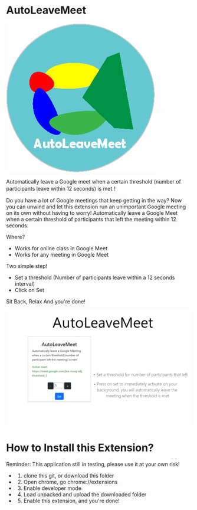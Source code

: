 # AutoLeaveMeet
![alt text](https://github.com/jyan212/AutoLeaveMeet/blob/master/img/alm-128.png)

Automatically leave a Google meet when a certain threshold (number of participants leave within 12 seconds) is met！

Do you have a lot of Google meetings that keep getting in the way?
Now you can unwind and let this extension run an unimportant Google meeting on its own without having to worry!
Automatically leave a Google Meet when a certain threshold of participants that left the meeting within 12 seconds.

Where? 
- Works for online class in Google Meet
-  Works for any meeting in Google Meet

Two simple step!
- Set a threshold (Number of participants leave within a 12 seconds interval)
- Click on Set

Sit Back, Relax And you're done!

![alt text](https://github.com/jyan212/AutoLeaveMeet/blob/master/img/alm-screenshot.png?raw=true)


# How to Install this Extension? 
Reminder: This application still in testing, please use it at your own risk!

- 1) clone this git, or download this folder
- 2) Open chrome, go chrome://extensions
- 3) Enable developer mode
- 4) Load unpacked and upload the downloaded folder
- 5) Enable this extension, and you're done!
